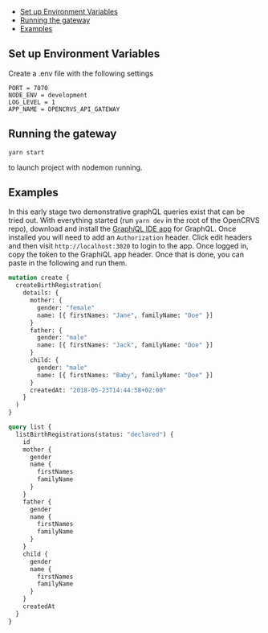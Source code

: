 <!-- START doctoc generated TOC please keep comment here to allow auto update -->
<!-- DON'T EDIT THIS SECTION, INSTEAD RE-RUN doctoc TO UPDATE -->

- [Set up Environment Variables](#set-up-environment-variables)
- [Running the gateway](#running-the-gateway)
- [Examples](#examples)

<!-- END doctoc generated TOC please keep comment here to allow auto update -->

## Set up Environment Variables

Create a .env file with the following settings

```
PORT = 7070
NODE_ENV = development
LOG_LEVEL = 1
APP_NAME = OPENCRVS_API_GATEWAY
```

## Running the gateway

```
yarn start
```

to launch project with nodemon running.

## Examples

In this early stage two demonstrative graphQL queries exist that can be tried out. With everything started (run `yarn dev` in the root of the OpenCRVS repo), download and install the [Graph*i*QL IDE app](https://electronjs.org/apps/graphiql) for GraphQL. Once installed you will need to add an `Authorization` header. Click edit headers and then visit `http://localhost:3020` to login to the app. Once logged in, copy the token to the GraphiQL app header. Once that is done, you can paste in the following and run them.

```graphql
mutation create {
  createBirthRegistration(
    details: {
      mother: {
        gender: "female"
        name: [{ firstNames: "Jane", familyName: "Doe" }]
      }
      father: {
        gender: "male"
        name: [{ firstNames: "Jack", familyName: "Doe" }]
      }
      child: {
        gender: "male"
        name: [{ firstNames: "Baby", familyName: "Doe" }]
      }
      createdAt: "2018-05-23T14:44:58+02:00"
    }
  )
}

query list {
  listBirthRegistrations(status: "declared") {
    id
    mother {
      gender
      name {
        firstNames
        familyName
      }
    }
    father {
      gender
      name {
        firstNames
        familyName
      }
    }
    child {
      gender
      name {
        firstNames
        familyName
      }
    }
    createdAt
  }
}
```
